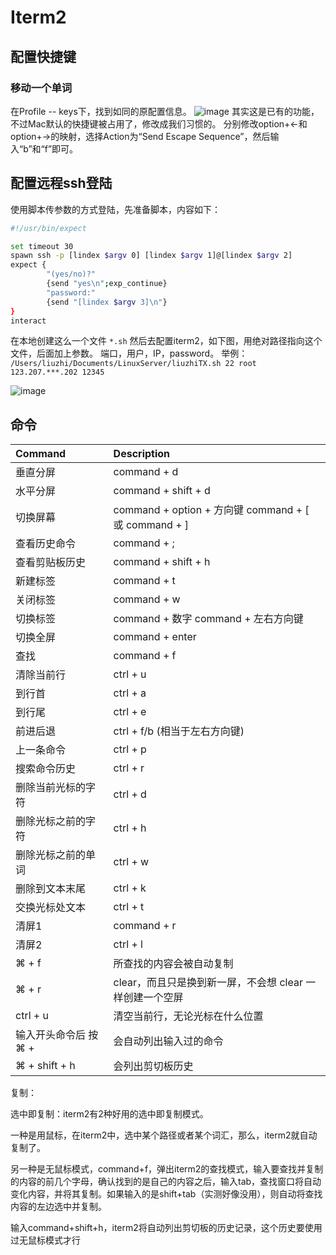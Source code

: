 # Iterm2

## 配置快捷键

### 移动一个单词

在Profile -- keys下，找到如同的原配置信息。
![image](/my-notebook/images/Mac/iterm2_key_1.png)
其实这是已有的功能，不过Mac默认的快捷键被占用了，修改成我们习惯的。
分别修改option+←和option+→的映射，选择Action为“Send Escape Sequence”，然后输入“b”和“f”即可。

## 配置远程ssh登陆

使用脚本传参数的方式登陆，先准备脚本，内容如下：

```sh
#!/usr/bin/expect

set timeout 30
spawn ssh -p [lindex $argv 0] [lindex $argv 1]@[lindex $argv 2]
expect {
        "(yes/no)?"
        {send "yes\n";exp_continue}
        "password:"
        {send "[lindex $argv 3]\n"}
}
interact
```

在本地创建这么一个文件 `*.sh`
然后去配置iterm2，如下图，用绝对路径指向这个文件，后面加上参数。 端口，用户，IP，password。
举例：
`/Users/liuzhi/Documents/LinuxServer/liuzhiTX.sh 22 root 123.207.***.202 12345`

![image](/my-notebook/images/Mac/iterm2_ssh.png)

## 命令

| Command   | Description 
| :--------- | :-------
| 垂直分屏           | command + d 
| 水平分屏           | command + shift + d 
| 切换屏幕           | command + option + 方向键 command + [ 或 command + ] 
| 查看历史命令       | command + ; 
| 查看剪贴板历史     | command + shift + h 
| 新建标签           | command + t 
| 关闭标签           | command + w 
| 切换标签           | command + 数字 command + 左右方向键 
| 切换全屏           | command + enter 
| 查找               | command + f 
| 清除当前行         | ctrl + u 
| 到行首             | ctrl + a 
| 到行尾             | ctrl + e 
| 前进后退           | ctrl + f/b (相当于左右方向键) 
| 上一条命令         | ctrl + p 
| 搜索命令历史       | ctrl + r 
| 删除当前光标的字符 | ctrl + d 
| 删除光标之前的字符 | ctrl + h 
| 删除光标之前的单词 | ctrl + w 
| 删除到文本末尾     | ctrl + k 
| 交换光标处文本     | ctrl + t 
| 清屏1             | command + r 
| 清屏2             | ctrl + l 
| ⌘ + f            | 所查找的内容会被自动复制 
| ⌘ + r            | clear，而且只是换到新一屏，不会想 clear 一样创建一个空屏 
| ctrl + u         | 清空当前行，无论光标在什么位置 
| 输入开头命令后 按 ⌘ + | 会自动列出输入过的命令 
| ⌘ + shift + h     | 会列出剪切板历史 

复制：

选中即复制：iterm2有2种好用的选中即复制模式。
 
一种是用鼠标，在iterm2中，选中某个路径或者某个词汇，那么，iterm2就自动复制了。
 
另一种是无鼠标模式，command+f，弹出iterm2的查找模式，输入要查找并复制的内容的前几个字母，确认找到的是自己的内容之后，输入tab，查找窗口将自动变化内容，并将其复制。如果输入的是shift+tab（实测好像没用），则自动将查找内容的左边选中并复制。

输入command+shift+h，iterm2将自动列出剪切板的历史记录，这个历史要使用过无鼠标模式才行